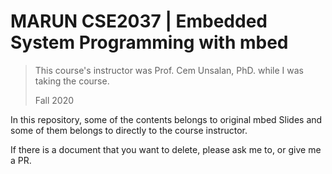 # MARUN CSE2037 | Embedded System Programming with mbed

> This course's instructor was Prof. Cem Unsalan, PhD. while I was taking the course.
>
> Fall 2020

In this repository, some of the contents belongs to original mbed Slides and some of them belongs to directly to the course instructor.

If there is a document that you want to delete, please ask me to, or give me a PR.

